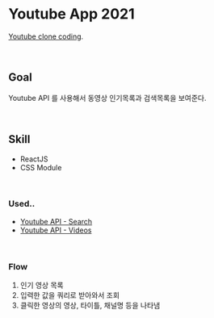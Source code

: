 # Youtube App 2021

[Youtube clone coding](https://jieun-c.github.io/youtube/).

<br>

## Goal

Youtube API 를 사용해서 동영상 인기목록과 검색목록을 보여준다.

<br>

## Skill

- ReactJS
- CSS Module

<br>

### Used..

- [Youtube API - Search](https://developers.google.cn/youtube/v3/docs/search)
- [Youtube API - Videos](https://developers.google.cn/youtube/v3/docs/videos/list)

<br>

### Flow

1. 인기 영상 목록
2. 입력한 값을 쿼리로 받아와서 조회
3. 클릭한 영상의 영상, 타이틀, 채널명 등을 나타냄
